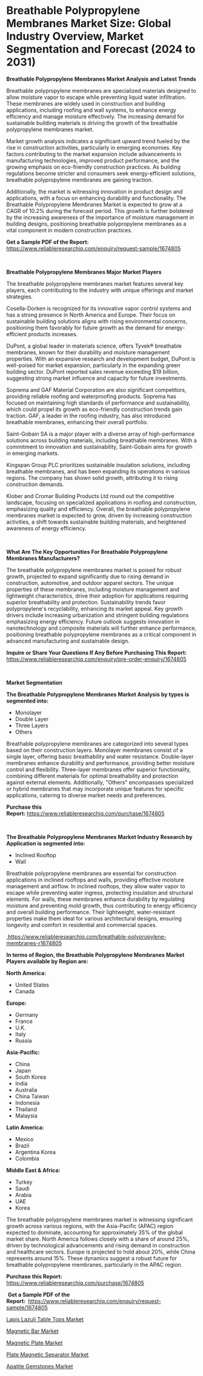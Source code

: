 <p><h1>Breathable Polypropylene Membranes Market Size: Global Industry Overview, Market Segmentation and Forecast (2024 to 2031)</h1></p><p><strong>Breathable Polypropylene Membranes Market Analysis and Latest Trends</strong></p>
<p><p>Breathable polypropylene membranes are specialized materials designed to allow moisture vapor to escape while preventing liquid water infiltration. These membranes are widely used in construction and building applications, including roofing and wall systems, to enhance energy efficiency and manage moisture effectively. The increasing demand for sustainable building materials is driving the growth of the breathable polypropylene membranes market.</p><p>Market growth analysis indicates a significant upward trend fueled by the rise in construction activities, particularly in emerging economies. Key factors contributing to the market expansion include advancements in manufacturing technologies, improved product performance, and the growing emphasis on eco-friendly construction practices. As building regulations become stricter and consumers seek energy-efficient solutions, breathable polypropylene membranes are gaining traction.</p><p>Additionally, the market is witnessing innovation in product design and applications, with a focus on enhancing durability and functionality. The Breathable Polypropylene Membranes Market is expected to grow at a CAGR of 10.2% during the forecast period. This growth is further bolstered by the increasing awareness of the importance of moisture management in building designs, positioning breathable polypropylene membranes as a vital component in modern construction practices.</p></p>
<p><strong>Get a Sample PDF of the Report:&nbsp;</strong> <a href="https://www.reliableresearchiq.com/enquiry/request-sample/1674805?utm_campaign=120&utm_medium=2&utm_source=Github&utm_content=ia&utm_term=18112024&utm_id=breathable-polypropylene-membranes">https://www.reliableresearchiq.com/enquiry/request-sample/1674805</a></p>
<p>&nbsp;</p>
<p><strong>Breathable Polypropylene Membranes Major Market Players</strong></p>
<p><p>The breathable polypropylene membranes market features several key players, each contributing to the industry with unique offerings and market strategies. </p><p>Cosella-Dorken is recognized for its innovative vapor control systems and has a strong presence in North America and Europe. Their focus on sustainable building solutions aligns with rising environmental concerns, positioning them favorably for future growth as the demand for energy-efficient products increases.</p><p>DuPont, a global leader in materials science, offers Tyvek® breathable membranes, known for their durability and moisture management properties. With an expansive research and development budget, DuPont is well-poised for market expansion, particularly in the expanding green building sector. DuPont reported sales revenue exceeding $19 billion, suggesting strong market influence and capacity for future investments.</p><p>Soprema and GAF Material Corporation are also significant competitors, providing reliable roofing and waterproofing products. Soprema has focused on maintaining high standards of performance and sustainability, which could propel its growth as eco-friendly construction trends gain traction. GAF, a leader in the roofing industry, has also introduced breathable membranes, enhancing their overall portfolio.</p><p>Saint-Gobain SA is a major player with a diverse array of high-performance solutions across building materials, including breathable membranes. With a commitment to innovation and sustainability, Saint-Gobain aims for growth in emerging markets.</p><p>Kingspan Group PLC prioritizes sustainable insulation solutions, including breathable membranes, and has been expanding its operations in various regions. The company has shown solid growth, attributing it to rising construction demands.</p><p>Klober and Cromar Building Products Ltd round out the competitive landscape, focusing on specialized applications in roofing and construction, emphasizing quality and efficiency. Overall, the breathable polypropylene membranes market is expected to grow, driven by increasing construction activities, a shift towards sustainable building materials, and heightened awareness of energy efficiency.</p></p>
<p>&nbsp;</p>
<p><strong>What Are The Key Opportunities For Breathable Polypropylene Membranes Manufacturers?</strong></p>
<p><p>The breathable polypropylene membranes market is poised for robust growth, projected to expand significantly due to rising demand in construction, automotive, and outdoor apparel sectors. The unique properties of these membranes, including moisture management and lightweight characteristics, drive their adoption for applications requiring superior breathability and protection. Sustainability trends favor polypropylene's recyclability, enhancing its market appeal. Key growth drivers include increasing urbanization and stringent building regulations emphasizing energy efficiency. Future outlook suggests innovation in nanotechnology and composite materials will further enhance performance, positioning breathable polypropylene membranes as a critical component in advanced manufacturing and sustainable design.</p></p>
<p><strong>Inquire or Share Your Questions If Any Before Purchasing This Report:</strong> <a href="https://www.reliableresearchiq.com/enquiry/pre-order-enquiry/1674805?utm_campaign=120&utm_medium=2&utm_source=Github&utm_content=ia&utm_term=18112024&utm_id=breathable-polypropylene-membranes">https://www.reliableresearchiq.com/enquiry/pre-order-enquiry/1674805</a></p>
<p>&nbsp;</p>
<p><strong>Market Segmentation</strong></p>
<p><strong>The Breathable Polypropylene Membranes Market Analysis by types is segmented into:</strong></p>
<p><ul><li>Monolayer</li><li>Double Layer</li><li>Three Layers</li><li>Others</li></ul></p>
<p><p>Breathable polypropylene membranes are categorized into several types based on their construction layers. Monolayer membranes consist of a single layer, offering basic breathability and water resistance. Double-layer membranes enhance durability and performance, providing better moisture control and flexibility. Three-layer membranes offer superior functionality, combining different materials for optimal breathability and protection against external elements. Additionally, "Others" encompasses specialized or hybrid membranes that may incorporate unique features for specific applications, catering to diverse market needs and preferences.</p></p>
<p><strong>Purchase this Report:&nbsp;</strong><a href="https://www.reliableresearchiq.com/purchase/1674805?utm_campaign=120&utm_medium=2&utm_source=Github&utm_content=ia&utm_term=18112024&utm_id=breathable-polypropylene-membranes">https://www.reliableresearchiq.com/purchase/1674805</a></p>
<p>&nbsp;</p>
<p><strong>The Breathable Polypropylene Membranes Market Industry Research by Application is segmented into:</strong></p>
<p><ul><li>Inclined Rooftop</li><li>Wall</li></ul></p>
<p><p>Breathable polypropylene membranes are essential for construction applications in inclined rooftops and walls, providing effective moisture management and airflow. In inclined rooftops, they allow water vapor to escape while preventing water ingress, protecting insulation and structural elements. For walls, these membranes enhance durability by regulating moisture and preventing mold growth, thus contributing to energy efficiency and overall building performance. Their lightweight, water-resistant properties make them ideal for various architectural designs, ensuring longevity and comfort in residential and commercial spaces.</p></p>
<p><a href="https://www.reliableresearchiq.com/breathable-polypropylene-membranes-r1674805?utm_campaign=120&utm_medium=2&utm_source=Github&utm_content=ia&utm_term=18112024&utm_id=breathable-polypropylene-membranes">&nbsp;https://www.reliableresearchiq.com/breathable-polypropylene-membranes-r1674805</a></p>
<p><strong>In terms of Region, the Breathable Polypropylene Membranes Market Players available by Region are:</strong></p>
<p>
    <p> <strong> North America: </strong>
        <ul>
            <li>United States</li>
            <li>Canada</li>
        </ul>
        </p> 
    <p> <strong> Europe: </strong>
        <ul>
            <li>Germany</li>
            <li>France</li>
            <li>U.K.</li>
            <li>Italy</li>
            <li>Russia</li>
        </ul>
        </p> 
    <p> <strong> Asia-Pacific: </strong>
        <ul>
            <li>China</li>
            <li>Japan</li>
            <li>South Korea</li>
            <li>India</li>
            <li>Australia</li>
            <li>China Taiwan</li>
            <li>Indonesia</li>
            <li>Thailand</li>
            <li>Malaysia</li>
        </ul>
        </p> 
    <p> <strong> Latin America: </strong>
        <ul>
            <li>Mexico</li>
            <li>Brazil</li>
            <li>Argentina Korea</li>
            <li>Colombia</li>
        </ul>
        </p> 
    <p> <strong> Middle East & Africa: </strong>
        <ul>
            <li>Turkey</li>
            <li>Saudi</li>
            <li>Arabia</li>
            <li>UAE</li>
            <li>Korea</li>
        </ul>
    </p>
    </p>
<p><p>The breathable polypropylene membranes market is witnessing significant growth across various regions, with the Asia-Pacific (APAC) region expected to dominate, accounting for approximately 35% of the global market share. North America follows closely with a share of around 25%, driven by technological advancements and rising demand in construction and healthcare sectors. Europe is projected to hold about 20%, while China represents around 15%. These dynamics suggest a robust future for breathable polypropylene membranes, particularly in the APAC region.</p></p>
<p><strong>Purchase this Report: </strong><a href="https://www.reliableresearchiq.com/purchase/1674805?utm_campaign=120&utm_medium=2&utm_source=Github&utm_content=ia&utm_term=18112024&utm_id=breathable-polypropylene-membranes">https://www.reliableresearchiq.com/purchase/1674805</a></p>
<p>&nbsp;<strong>Get a Sample PDF of the Report:&nbsp;&nbsp;</strong><a href="https://www.reliableresearchiq.com/enquiry/request-sample/1674805?utm_campaign=120&utm_medium=2&utm_source=Github&utm_content=ia&utm_term=18112024&utm_id=breathable-polypropylene-membranes">https://www.reliableresearchiq.com/enquiry/request-sample/1674805</a></p>
<p><strong></strong></p>
<p><p><a href="https://issuu.com/reportprime-2/docs/lapis-lazuli-table-tops-market-size_d39dd43fbe9344?utm_campaign=120&utm_medium=2&utm_source=Github&utm_content=ia&utm_term=18112024&utm_id=breathable-polypropylene-membranes">Lapis Lazuli Table Tops Market</a></p><p><a href="https://www.linkedin.com/pulse/magnetic-bar-market-revolution-size-share-emerging-trends-rxyee?utm_campaign=120&utm_medium=2&utm_source=Github&utm_content=ia&utm_term=18112024&utm_id=breathable-polypropylene-membranes">Magnetic Bar Market</a></p><p><a href="https://www.linkedin.com/pulse/magnetic-plate-market-size-share-analysis-growth-trends-1rwre?utm_campaign=120&utm_medium=2&utm_source=Github&utm_content=ia&utm_term=18112024&utm_id=breathable-polypropylene-membranes">Magnetic Plate Market</a></p><p><a href="https://www.linkedin.com/pulse/plate-magnetic-separator-industry-analysis-report-market-mna7e?utm_campaign=120&utm_medium=2&utm_source=Github&utm_content=ia&utm_term=18112024&utm_id=breathable-polypropylene-membranes">Plate Magnetic Separator Market</a></p><p><a href="https://issuu.com/reportprime-2/docs/apatite-gemstones-market-size-2030._69ce91f52db59b?utm_campaign=120&utm_medium=2&utm_source=Github&utm_content=ia&utm_term=18112024&utm_id=breathable-polypropylene-membranes">Apatite Gemstones Market</a></p></p>